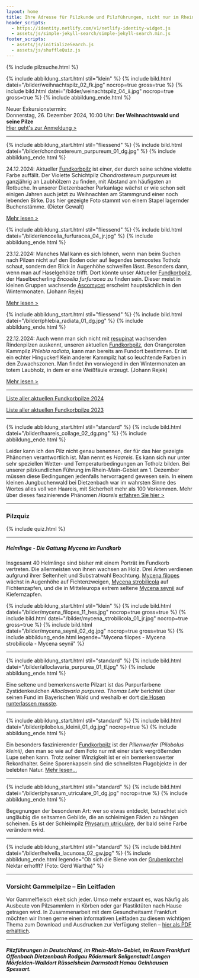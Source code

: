 ```yaml
---
layout: home
title: Ihre Adresse für Pilzkunde und Pilzführungen, nicht nur im Rhein-Main-Gebiet
header_scripts:
  - https://identity.netlify.com/v1/netlify-identity-widget.js
  - assets/js/simple-jekyll-search/simple-jekyll-search.min.js
footer_scripts:
  - assets/js/initializeSearch.js
  - assets/js/shuffleQuiz.js
---
```

 {% include pilzsuche.html %}

{% include abbildung_start.html stil="klein" %}
{% include bild.html datei="/bilder/weihnachtspilz_02_fk.jpg" nocrop=true gross=true %}
{% include bild.html datei="/bilder/weinachtspilz_04_ii.jpg" nocrop=true gross=true %}
{% include abbildung_ende.html %}

Neuer Exkursionstermin:\
Donnerstag, 26. Dezember 2024, 10:00 Uhr: **Der Weihnachtswald und seine Pilze**\
[Hier geht's zur Anmeldung >](/termine)

- - -

{% include abbildung_start.html stil="fliessend" %}
{% include bild.html datei="/bilder/chondrostereum_purpureum_01_dg.jpg" %}
{% include abbildung_ende.html %}

24.12.2024: Aktueller [Fundkorbpilz](AA "Glossar-")  ist einer, der durch seine schöne violette Farbe auffällt. Der Violette Schichtpilz *Chondrostereum purpureum* ist ganzjährig an Laubhölzern zu finden, mit Abstand am häufigsten an Rotbuche. In unserer Dietzenbacher Parkanlage wächst er wie schon seit einigen Jahren auch jetzt zu Weihnachten am Stammgrund einer noch lebenden Birke. Das hier gezeigte Foto stammt von einem Stapel lagernder Buchenstämme. (Dieter Gewalt) 

[Mehr lesen >](/pilze/chondrostereum-purpureum-violetter-schichtpilz)

<div style="clear:  both"></div> 

{% include abbildung_start.html stil="fliessend" %}
{% include bild.html datei="/bilder/encoelia_furfuracea_04_jr.jpg" %}
{% include abbildung_ende.html %}

23.12.2024: Manches Mal kann es sich lohnen, wenn man beim Suchen nach Pilzen nicht auf den Boden oder auf liegendes bemoostes Totholz schaut, sondern den Blick in Augenhöhe schweifen lässt. Besonders dann, wenn man auf Haselgehölze trifft. Dort könnte unser Aktueller [Fundkorbpilz](AA "Glossar-"), der Haselbecherling *Encoelia furfuracea* zu finden sein. Dieser meist in kleinen Gruppen wachsende [Ascomycet](Ascomyzeten "Glossar") erscheint hauptsächlich in den Wintermonaten. (Johann Rejek)

[Mehr lesen >](/pilze/encoelia-furfuracea-haselbecherling-kleiiger-büschelbecherling)

<div style="clear: both"></div>

{% include abbildung_start.html stil="fliessend" %}
{% include bild.html datei="/bilder/phlebia_radiata_01_dg.jpg" %}
{% include abbildung_ende.html %}

22.12.2024: Auch wenn man sich nicht mit [resupinat](resupinat "Glossar") wachsenden Rindenpilzen auskennt, unseren aktuellen [Fundkorbpilz](AA "Glossar-"), den Orangeroten Kammpilz *Phlebia radiata*, kann man bereits am Fundort bestimmen. Er ist ein echter Hingucker! Kein anderer Kammpilz hat so leuchtende Farben in den Zuwachszonen. Man findet ihn vorwiegend in den Wintermonaten an totem Laubholz, in dem er eine Weißfäule erzeugt. (Johann Rejek)

[Mehr lesen >](/pilze/phlebia-radiata-orangeroter-kammpilz)

<div style="clear: both"></div>

- - -

[Liste aller aktuellen Fundkorbpilze 2024](/artikel/liste-aller-aktuellen-fundkorbpilze-2024.html)

[Liste aller aktuellen Fundkorbpilze 2023](/artikel/liste-aller-aktuellen-fundkorbpilze-2023.html)

- - -

{% include abbildung_start.html stil="standard" %}
{% include bild.html datei="/bilder/haareis_collage_02_dg.png" %}
{% include abbildung_ende.html %}

Leider kann ich den Pilz nicht genau benennen, der für das hier gezeigte Phänomen verantwortlich ist. Man nennt es *Haareis.* Es kann sich nur unter sehr speziellen Wetter- und Temperaturbedingungen an Totholz bilden. Bei unserer pilzkundlichen Führung im Rhein-Main-Gebiet am 1. Dezember müssen diese Bedingungen jedenfalls hervorragend gewesen sein. In einem kleinen Jungbuchenwald bei Dietzenbach war im wahrsten Sinne des Wortes alles voll von Haareis, mit Sicherheit mehr als 100 Vorkommen. Mehr über dieses faszinierende Phänomen *Haareis* [erfahren Sie hier >](/artikel/haareis) 

- - -

### Pilzquiz

{% include quiz.html %}

- - -

##### Helmlinge - Die Gattung *Mycena* im Fundkorb

Insgesamt 40 Helmlinge sind bisher mit einem Porträt im Fundkorb vertreten. Die allermeisten von ihnen wachsen an Holz. Drei Arten verdienen aufgrund ihrer Seltenheit und Substratwahl Beachtung. [Mycena filopes](/pilze/mycena-filopes-zerbrechlicher-fadenhelmling) wächst in Augenhöhe auf Fichtenzweigen, [Mycena strobilicola](/pilze/mycena-strobilicola-fichtenzapfenhelmling) auf Fichtenzapfen, und die in Mitteleuropa extrem seltene [Mycena seynii](/pilze/mycena-seynii-mediterraner-kiefernzapfenhelmling) auf Kiefernzapfen.

{% include abbildung_start.html stil="klein" %}
{% include bild.html datei="/bilder/mycena_filopes_11_hes.jpg" nocrop=true gross=true %}
{% include bild.html datei="/bilder/mycena_strobilicola_01_jr.jpg" nocrop=true gross=true %}
{% include bild.html datei="/bilder/mycena_seynii_02_dg.jpg" nocrop=true gross=true %}
{% include abbildung_ende.html legende="Mycena filopes - Mycena strobilicola - Mycena seynii" %}

- - -

{% include abbildung_start.html stil="standard" %}
{% include bild.html datei="/bilder/alloclavaria_purpurea_01_tl.jpg" %}
{% include abbildung_ende.html %}

Eine seltene und bemerkenswerte Pilzart ist das Purpurfarbene Zystidenkeulchen *Alloclavaria purpurea*. *Thomas Lehr* berichtet über seinen Fund im Bayerischen Wald und weshalb er dort [die Hosen runterlassen musste](/pilze/alloclavaria-purpurea-purpurfarbenes-zystidenkeulchen).

- - -

{% include abbildung_start.html stil="standard" %}
{% include bild.html datei="/bilder/pilobolus_kleinii_01_dg.jpg" nocrop=true %}
{% include abbildung_ende.html %}

Ein besonders faszinierender [Fundkorbpilz](AA "Glossar-") ist der *Pillenwerfer (Pilobolus kleinii)*, den man so wie auf dem Foto nur mit einer stark vergrößernden Lupe sehen kann. Trotz seiner Winzigkeit ist er ein bemerkenswerter Rekordhalter. Seine Sporenkapseln sind die schnellsten Flugobjekte in der belebten Natur. [Mehr lesen...](/pilze/pilobolus-kleinii-pillenwerfer)

- - -

{% include abbildung_start.html stil="standard" %}
{% include bild.html datei="/bilder/physarum_utriculare_01_dg.jpg" nocrop=true %}
{% include abbildung_ende.html %}

Begegnungen der besonderen Art: wer so etwas entdeckt, betrachtet sich ungläubig die seltsamen Gebilde, die an schleimigen Fäden zu hängen scheinen. Es ist der Schleimpilz [Physarum utriculare](/pilze/physarum-utriculare-fadenfruchtschleimpilz), der bald seine Farbe verändern wird.

- - -

{% include abbildung_start.html stil="standard" %}
{% include bild.html datei="/bilder/helvella_lacunosa_02_gw.jpg" %}
{% include abbildung_ende.html legende="Ob sich die Biene von der <a href='/pilze/helvella-lacunosa-grubenlorchel'>Grubenlorchel</a> Nektar erhofft?  (Foto: Gerd Wartha)" %}

- - -

### Vorsicht Gammelpilze – Ein Leitfaden

Vor Gammelfleisch ekelt sich jeder. Umso mehr erstaunt es, was häufig als Ausbeute von Pilzsammlern in Körben oder gar Plastiktüten nach Hause getragen wird. In Zusammenarbeit mit dem Gesundheitsamt Frankfurt möchten wir Ihnen gerne einen informativen Leitfaden zu diesem wichtigen Thema zum Download und Ausdrucken zur Verfügung stellen – [hier als PDF erhältlich](/assets/docs/Fundkorb.de-Gammelpilze.pdf).

- - -

##### Pilzführungen in Deutschland, im Rhein-Main-Gebiet, im Raum Frankfurt Offenbach Dietzenbach Rodgau Rödermark Seligenstadt Langen Mörfelden-Walldort Rüsselsheim Darmstadt Hanau Gelnhausen Spessart.
